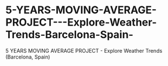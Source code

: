 # 5-YEARS-MOVING-AVERAGE-PROJECT---Explore-Weather-Trends-Barcelona-Spain-
5 YEARS MOVING AVERAGE PROJECT - Explore Weather Trends (Barcelona, Spain)
